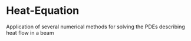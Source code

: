# Heat-Equation
Application of several numerical methods for solving the PDEs describing heat flow in a beam 
